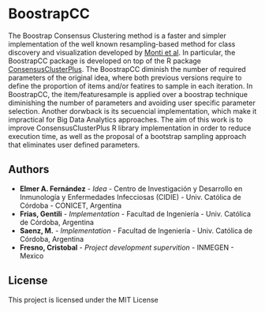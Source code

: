 # BoostrapCC
The Boostrap Consensus Clustering method is a faster and simpler implementation of the well known resampling-based method for class discovery and visualization developed by [Monti et al](https://link.springer.com/content/pdf/10.1023/A:1023949509487.pdf). In particular, the BoostrapCC package is developed on top of the R package [ConsensusClusterPlus](https://bioconductor.org/packages/release/bioc/html/ConsensusClusterPlus.html). The BoostrapCC diminish the number of required parameters of the original idea, where both previous versions require to define the proportion of items and/or featires to sample in each iteration. In BoostrapCC, the item/featuresample is applied over a boostrap technique diminishing the number of parameters and avoiding user specific parameter selection. Another dorwback is its secuencial implementation, which make it impractical for Big Data Analytics approaches. The aim of this work is to improve ConsensusClusterPlus R library implementation in order to reduce execution time, as well as the proposal of a bootstrap sampling approach that eliminates user defined parameters.


## Authors

* **Elmer A. Fernández** - *Idea* - Centro de Investigación y Desarrollo en Inmunología y Enfermedades Infecciosas (CIDIE) - Univ. Católica de Córdoba - CONICET, Argentina 
* **Frias, Gentili** - *Implementation* - Facultad de Ingeniería - Univ. Católica de Córdoba, Argentina 
* **Saenz, M.** - *Implementation* - Facultad de Ingeniería - Univ. Católica de Córdoba, Argentina 
* **Fresno, Cristobal** - *Project development supervition* - INMEGEN - Mexico

## License

This project is licensed under the MIT License
